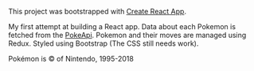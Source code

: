 This project was bootstrapped with [Create React App](https://github.com/facebookincubator/create-react-app).

My first attempt at building a React app. Data about each Pokemon is fetched from the [PokeApi](https://pokeapi.co/ "https://pokeapi.co/"). Pokemon and their moves are managed using Redux. Styled using Bootstrap (The CSS still needs work).

Pokémon is © of Nintendo, 1995-2018
